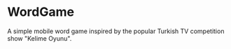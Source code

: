 # WordGame

A simple mobile word game inspired by the popular Turkish TV competition show "Kelime Oyunu".
